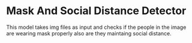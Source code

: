 # Mask And Social Distance Detector

This model takes img files as input and checks if the people in the image are wearing mask properly also are they maintaing social distance.